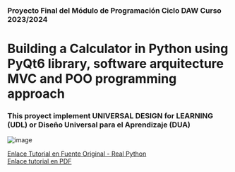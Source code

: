 ### Proyecto Final del Módulo de Programación Ciclo DAW Curso 2023/2024
# Building a Calculator in Python using PyQt6 library, software arquitecture MVC and POO programming approach
### This proyect implement UNIVERSAL DESIGN for LEARNING (UDL) or Diseño Universal para el Aprendizaje (DUA)

![image](https://github.com/profesiglo21/gui_poo_python/assets/7001197/8a1e7623-c0d2-4d6f-8199-b1b74c8bf298)

[Enlace Tutorial en Fuente Original - Real Python](https://realpython.com/python-pyqt-gui-calculator/) <br>
[Enlace tutorial en PDF](https://drive.google.com/file/d/1L75bhx-fk76q1UPCsjkLJ2k5J1Y0zUj1/view?usp=drive_link)


